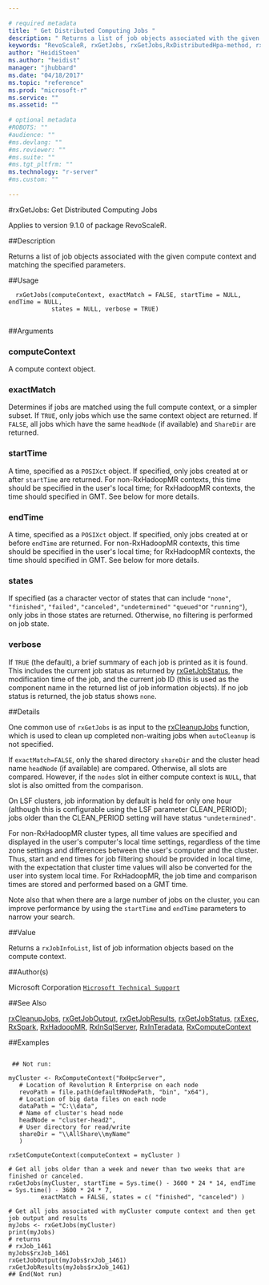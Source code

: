 ```yaml
--- 
 
# required metadata 
title: " Get Distributed Computing Jobs " 
description: " Returns a list of job objects associated with the given compute context  and matching the specified parameters. " 
keywords: "RevoScaleR, rxGetJobs, rxGetJobs,RxDistributedHpa-method, rxGetJobs,RxForeachDoPar-method, rxGetJobs,RxHadoopMR-method, rxGetJobs,RxInTeradata-method, rxGetJobs,RxInSqlServer-method, rxGetJobs,RxLocalParallel-method, rxGetJobs,RxLocalSeq-method, IO" 
author: "HeidiSteen"
ms.author: "heidist" 
manager: "jhubbard" 
ms.date: "04/18/2017" 
ms.topic: "reference" 
ms.prod: "microsoft-r" 
ms.service: "" 
ms.assetid: "" 
 
# optional metadata 
#ROBOTS: "" 
#audience: "" 
#ms.devlang: "" 
#ms.reviewer: "" 
#ms.suite: "" 
#ms.tgt_pltfrm: "" 
ms.technology: "r-server" 
#ms.custom: "" 
 
--- 
```

 
 
 
 
 
 
 
 
 
 #rxGetJobs:  Get Distributed Computing Jobs 

 Applies to version 9.1.0 of package RevoScaleR.
 
 ##Description
 
Returns a list of job objects associated with the given compute context 
and matching the specified parameters.
 
 
 
 ##Usage

```   
  rxGetJobs(computeContext, exactMatch = FALSE, startTime = NULL, endTime = NULL, 
            states = NULL, verbose = TRUE)
 
```
 
 
 ##Arguments

   
  
 ### computeContext
 A compute context object. 
  
  
 ### exactMatch
 Determines if jobs are matched using the full compute  context, or a simpler subset.  If `TRUE`, only jobs which use the same  context object are returned. If `FALSE`, all jobs which have the same `headNode` (if available) and `ShareDir` are returned. 
  
  
 ### startTime
 A time, specified as a `POSIXct` object. If specified, only jobs created at  or after `startTime` are returned.  For non-RxHadoopMR contexts, this time should be specified in the user's local time; for RxHadoopMR contexts, the time should specified in GMT. See below for more details. 
  
  
 ### endTime
 A time, specified as a `POSIXct` object. If specified, only jobs created at  or before `endTime` are returned.  For non-RxHadoopMR contexts, this time should be specified in the user's local time; for RxHadoopMR contexts, the time should specified in GMT. See below for more details. 
  
  
 ### states
 If specified (as a character vector of states that can include `"none"`,  `"finished"`, `"failed"`, `"canceled"`, `"undetermined"` `"queued"`or  `"running"`), only jobs in those states are returned.   Otherwise, no filtering is performed on job state. 
  
  
 ### verbose
 If `TRUE` (the default), a brief summary of each job is printed as it is found. This includes the current job status as returned by [rxGetJobStatus](rxgetjobresults.md), the modification time of the job, and the current job ID (this is used as the component name in the returned list of job information objects). If no job status is returned, the job status shows `none`. 
  
 
 
 
 ##Details
 
One common use of `rxGetJobs` is as input to the [rxCleanupJobs](rxcleanup.md) function, which
is used to clean up completed non-waiting jobs when `autoCleanup` is not specified.

If `exactMatch=FALSE`, only the shared directory `shareDir` and the cluster 
head name `headNode` (if available) are compared.  Otherwise, all slots are compared. However, if the
`nodes` slot in either compute context is `NULL`, that slot is also
omitted from the comparison.

On LSF clusters, job information by default is held for only one hour (although this is configurable using
the LSF parameter CLEAN_PERIOD); jobs older than the CLEAN_PERIOD setting will have status `"undetermined"`. 

For non-RxHadoopMR cluster types, all time values are specified and displayed in the user's computer's local time settings, regardless
of the time zone settings and differences between the user's computer and the cluster.  Thus, start and end times
for job filtering should be provided in local time, with the expectation that cluster time values will also be converted
for the user into system local time.  For RxHadoopMR, the job time and comparison times are stored and performed based on a GMT time.

Note also that when there are a large number of jobs on the cluster, you can improve performance by
using the `startTime` and `endTime` parameters to narrow your search.
 
 
 ##Value
 
Returns a `rxJobInfoList`, list of job information objects based on the compute context.
 
 ##Author(s)
 
Microsoft Corporation [`Microsoft Technical Support`](https://go.microsoft.com/fwlink/?LinkID=698556&clcid=0x409)

 
 
 ##See Also
 
[rxCleanupJobs](rxcleanup.md),
[rxGetJobOutput](rxgetjoboutput.md),
[rxGetJobResults](rxgetjobresults.md),
[rxGetJobStatus](rxgetjobresults.md),
[rxExec](rxexec.md), 
[RxSpark](rxspark.md),
[RxHadoopMR](rxhadoopmr.md),
[RxInSqlServer](rxinsqlserver.md),
[RxInTeradata](rxinteradata.md),
[RxComputeContext](rxcomputecontext.md)
   
 ##Examples

 ```
   
  ## Not run:
 
myCluster <- RxComputeContext("RxHpcServer",
    # Location of Revolution R Enterprise on each node
    revoPath = file.path(defaultRNodePath, "bin", "x64"),  
    # Location of big data files on each node
    dataPath = "C:\\data",	
    # Name of cluster's head node											
    headNode = "cluster-head2", 
    # User directory for read/write                                      	
    shareDir = "\\AllShare\\myName"                            
    )

rxSetComputeContext(computeContext = myCluster )

# Get all jobs older than a week and newer than two weeks that are finished or canceled.
rxGetJobs(myCluster, startTime = Sys.time() - 3600 * 24 * 14, endTime = Sys.time() - 3600 * 24 * 7, 
          exactMatch = FALSE, states = c( "finished", "canceled") )
		  
# Get all jobs associated with myCluster compute context and then get job output and results
myJobs <- rxGetJobs(myCluster)
print(myJobs)
# returns
# rxJob_1461  
myJobs$rxJob_1461
rxGetJobOutput(myJobs$rxJob_1461)
rxGetJobResults(myJobs$rxJob_1461)
 ## End(Not run) 
  
 
```
 
 
